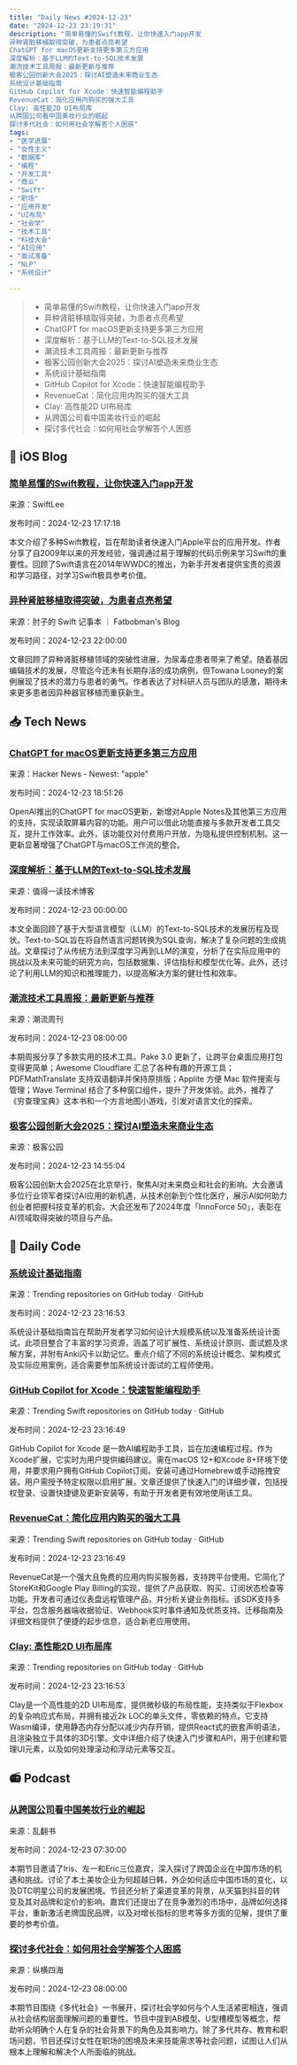 ```yaml
---
title: "Daily News #2024-12-23"
date: "2024-12-23 23:19:31"
description: "简单易懂的Swift教程，让你快速入门app开发
异种肾脏移植取得突破，为患者点亮希望
ChatGPT for macOS更新支持更多第三方应用
深度解析：基于LLM的Text-to-SQL技术发展
潮流技术工具周报：最新更新与推荐
极客公园创新大会2025：探讨AI塑造未来商业生态
系统设计基础指南
GitHub Copilot for Xcode：快速智能编程助手
RevenueCat：简化应用内购买的强大工具
Clay: 高性能2D UI布局库
从跨国公司看中国美妆行业的崛起
探讨多代社会：如何用社会学解答个人困惑"
tags: 
- "医学进展"
- "女性主义"
- "数据库"
- "编程"
- "开发工具"
- "商业"
- "Swift"
- "职场"
- "应用开发"
- "UI布局"
- "社会学"
- "技术工具"
- "科技大会"
- "AI应用"
- "面试准备"
- "NLP"
- "系统设计"

---
```


> - 简单易懂的Swift教程，让你快速入门app开发
> - 异种肾脏移植取得突破，为患者点亮希望
> - ChatGPT for macOS更新支持更多第三方应用
> - 深度解析：基于LLM的Text-to-SQL技术发展
> - 潮流技术工具周报：最新更新与推荐
> - 极客公园创新大会2025：探讨AI塑造未来商业生态
> - 系统设计基础指南
> - GitHub Copilot for Xcode：快速智能编程助手
> - RevenueCat：简化应用内购买的强大工具
> - Clay: 高性能2D UI布局库
> - 从跨国公司看中国美妆行业的崛起
> - 探讨多代社会：如何用社会学解答个人困惑

## 🍎 iOS Blog

### [简单易懂的Swift教程，让你快速入门app开发](https://www.avanderlee.com/swift/swift-tutorials-learn-swift-code-examples/)

来源：SwiftLee

发布时间：2024-12-23 17:17:18

本文介绍了多种Swift教程，旨在帮助读者快速入门Apple平台的应用开发。作者分享了自2009年以来的开发经验，强调通过易于理解的代码示例来学习Swift的重要性。回顾了Swift语言在2014年WWDC的推出，为新手开发者提供宝贵的资源和学习路径，对学习Swift极具参考价值。

### [异种肾脏移植取得突破，为患者点亮希望](https://fatbobman.com/zh/weekly/issue-063/)

来源：肘子的 Swift 记事本 ｜ Fatbobman's Blog

发布时间：2024-12-23 22:00:00

文章回顾了异种肾脏移植领域的突破性进展，为尿毒症患者带来了希望。随着基因编辑技术的发展，尽管迄今还未有长期存活的成功病例，但Towana Looney的案例展现了技术的潜力与患者的勇气。作者表达了对科研人员与团队的感激，期待未来更多患者因异种器官移植而重获新生。

## 📥 Tech News

### [ChatGPT for macOS更新支持更多第三方应用](https://9to5mac.com/2024/12/19/chatgpt-macos-apps-apple-notes/)

来源：Hacker News - Newest: "apple"

发布时间：2024-12-23 18:51:26

OpenAI推出的ChatGPT for macOS更新，新增对Apple Notes及其他第三方应用的支持，实现读取屏幕内容的功能。用户可以借此功能直接与多款开发者工具交互，提升工作效率。此外，该功能仅对付费用户开放，为隐私提供控制机制。这一更新显著增强了ChatGPT与macOS工作流的整合。

### [深度解析：基于LLM的Text-to-SQL技术发展](https://mp.weixin.qq.com/s/ohBqttJMmZqLNo2k0dkp0w)

来源：值得一读技术博客

发布时间：2024-12-23 00:00:00

本文全面回顾了基于大型语言模型（LLM）的Text-to-SQL技术的发展历程及现状。Text-to-SQL旨在将自然语言问题转换为SQL查询，解决了复杂问题的生成挑战。文章探讨了从传统方法到深度学习再到LLM的演变，分析了在实际应用中的挑战以及未来可能的研究方向，包括数据集、评估指标和模型优化等。此外，还讨论了利用LLM的知识和推理能力，以提高解决方案的健壮性和效率。

### [潮流技术工具周报：最新更新与推荐](https://weekly.tw93.fun/posts/205-%E5%90%AC%E5%BC%A0%E4%BF%A1%E5%93%B2/)

来源：潮流周刊

发布时间：2024-12-23 08:00:00

本期周报分享了多款实用的技术工具。Pake 3.0 更新了，让跨平台桌面应用打包变得更简单；Awesome Cloudflare 汇总了各种有趣的开源工具；PDFMathTranslate 支持双语翻译并保持原排版；Applite 方便 Mac 软件搜索与管理；Wave Terminal 结合了多种窗口组件，提升了开发体验。此外，推荐了《穷查理宝典》这本书和一个方言地图小游戏，引发对语言文化的探索。

### [极客公园创新大会2025：探讨AI塑造未来商业生态](http://www.geekpark.net/news/344540)

来源：极客公园

发布时间：2024-12-23 14:55:04

极客公园创新大会2025在北京举行，聚焦AI对未来商业和社会的影响。大会邀请多位行业领军者探讨AI应用的新机遇，从技术创新到个性化医疗，展示AI如何助力创业者把握科技变革的机会。大会还发布了2024年度「InnoForce 50」，表彰在AI领域取得突破的项目与产品。

## 💾 Daily Code

### [系统设计基础指南](https://github.com/donnemartin/system-design-primer)

来源：Trending repositories on GitHub today · GitHub

发布时间：2024-12-23 23:16:53

系统设计基础指南旨在帮助开发者学习如何设计大规模系统以及准备系统设计面试。此项目整合了丰富的学习资源，涵盖了可扩展性、系统设计原则、面试题及求解方案，并附有Anki闪卡以助记忆。重点介绍了不同的系统设计概念、架构模式及实际应用案例，适合需要参加系统设计面试的工程师使用。

### [GitHub Copilot for Xcode：快速智能编程助手](https://github.com/github/CopilotForXcode)

来源：Trending Swift repositories on GitHub today · GitHub

发布时间：2024-12-23 23:16:49

GitHub Copilot for Xcode 是一款AI编程助手工具，旨在加速编程过程。作为Xcode扩展，它实时为用户提供编码建议。需在macOS 12+和Xcode 8+环境下使用，并要求用户拥有GitHub Copilot订阅。安装可通过Homebrew或手动拖拽安装。用户需授予特定权限以启用扩展。文章还提供了快速入门的详细步骤，包括授权登录、设置快捷键及更新安装等，有助于开发者更有效地使用该工具。

### [RevenueCat：简化应用内购买的强大工具](https://github.com/RevenueCat/purchases-ios)

来源：Trending Swift repositories on GitHub today · GitHub

发布时间：2024-12-23 23:16:49

RevenueCat是一个强大且免费的应用内购买服务器，支持跨平台使用。它简化了StoreKit和Google Play Billing的实现，提供了产品获取、购买、订阅状态检查等功能。开发者可通过仪表盘远程管理产品，并分析关键业务指标。该SDK支持多平台，包含服务器端收据验证、Webhook实时事件通知及优质支持。迁移指南及详细文档提供了便捷的起步信息，适合新老应用使用。

### [Clay: 高性能2D UI布局库](https://github.com/nicbarker/clay)

来源：Trending repositories on GitHub today · GitHub

发布时间：2024-12-23 23:16:53

Clay是一个高性能的2D UI布局库，提供微秒级的布局性能，支持类似于Flexbox的复杂响应式布局，并拥有接近2k LOC的单头文件，零依赖的特点。它支持Wasm编译，使用静态内存分配以减少内存开销，提供React式的嵌套声明语法，且渲染独立于具体的3D引擎。文中详细介绍了快速入门步骤和API，用于创建和管理UI元素，以及如何处理滚动和浮动元素等交互。

## 📻 Podcast

### [从跨国公司看中国美妆行业的崛起](https://www.xiaoyuzhoufm.com/episode/67680a1f1e823e72d3d09928)

来源：乱翻书

发布时间：2024-12-23 07:30:00

本期节目邀请了Iris、左一和Eric三位嘉宾，深入探讨了跨国企业在中国市场的机遇和挑战。讨论了本土美妆企业为何超越日韩，外企如何适应中国市场的变化，以及DTC明星公司的发展困境。节目还分析了渠道变革的背景，从天猫到抖音的转变及其对品牌和定价的影响。嘉宾们还提出了在竞争激烈的市场中，品牌如何选择平台，重新激活老牌国民品牌，以及对增长指标的思考等多方面的见解，提供了重要的参考价值。

### [探讨多代社会：如何用社会学解答个人困惑](https://www.xiaoyuzhoufm.com/episode/6767ff431e823e72d3ce2517)

来源：纵横四海

发布时间：2024-12-23 08:00:00

本期节目围绕《多代社会》一书展开，探讨社会学如何与个人生活紧密相连，强调从社会结构层面理解问题的重要性。节目中提到AB模型、U型槽模型等概念，帮助听众明确个人在复杂的社会背景下的角色及其影响力。除了多代共存、教育和职场问题，节目还探讨女性在职场的困境及未来技能需求等社会问题，试图让人们从根本上理解和解决个人所面临的挑战。
